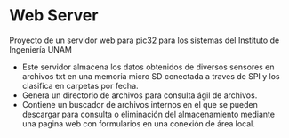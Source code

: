 # Web Server
Proyecto de un servidor web para pic32 para los sistemas del Instituto de Ingeniería UNAM

 - Este servidor almacena los datos obtenidos de diversos sensores en archivos txt en una memoria micro SD conectada a traves de SPI y los clasifica en carpetas por fecha.
 - Genera un directorio de archivos para consulta ágil de archivos.
 - Contiene un buscador de archivos internos en el que se pueden descargar para consulta o eliminación del almacenamiento mediante una pagina web con formularios en una conexión de área local.

